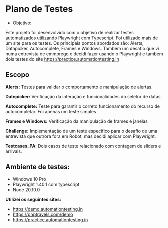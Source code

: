 # Plano de Testes
- Objetivo:

Este projeto foi desenvolvido com o objetivo de realizar testes automatizados utilizando Playwright com Typescript. Foi utilizado mais de um site para os testes. Os principais pontos abordados são: 
Alerts, Datapicker, Autocomplete, Frames e Windows. Também um desafio que vi numa entrevista de emmprego e decidi fazer usando o Playwright e também dois testes do site https://practice.automationtesting.in

## Escopo
<b>Alerts:</b> Testes para validar o comportamento e manipulação de alertas.

<b>Datepicker:</b> Verificação da interação e funcionalidades do seletor de datas.

<b>Autocomplete:</b> Teste para garantir o correto funcionamento do recurso de autocompletar. Foi apenas um teste simples

<b>Frames e Windows:</b> Verificação da manipulação de frames e janelas 

<b>Challenge:</b> Implementação de um teste específico para o desafio de uma entrevista que outrora fora em Robot, mas decidi aplicar com Playwright.

<b>Testcases_PA</b>: Dois casos de teste relacionado com contagem de sliders e arrivals.

## Ambiente de testes:
- Windows      10 Pro
- Playwright  1.40.1 com typescript
- Node        20.10.0
  
<b>Utilizei os seguintes sites:</b>

- https://demo.automationtesting.in
- https://phptravels.com/demo
- https://practice.automationtesting.in

